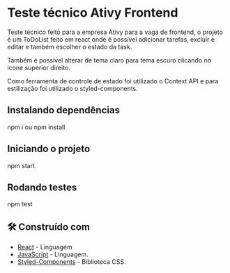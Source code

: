 # Teste técnico Ativy Frontend

Teste técnico feito para a empresa Ativy para a vaga de frontend, o projeto é um ToDoList feito em react onde é possível adicionar tarefas, excluir e editar e também escolher o estado da task.

Também é possível alterar de tema claro para tema escuro clicando no icone superior direito.

Como ferramenta de controle de estado foi utilizado o Context API e para estilização foi utilizado o styled-components.
## Instalando dependências

npm i ou npm install

## Iniciando o projeto

npm start

## Rodando testes

npm test

## 🛠️ Construído com

* [React](https://www.typescriptlang.org/) - Linguagem
* [JavaScript](javascript.com) - Linguagem.
* [Styled-Components](https://styled-components.com/) - Biblioteca CSS.